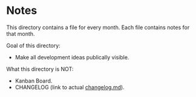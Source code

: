 # Notes
This directory contains a file for every
month. Each file contains notes for that month.

Goal of this directory:
- Make all development ideas publically visible.

What this directory is NOT:
- Kanban Board.
- CHANGELOG (link to actual [changelog.md](./../changelog.md)).